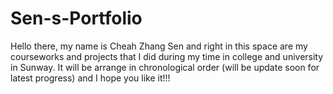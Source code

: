 # Sen-s-Portfolio
Hello there, my name is Cheah Zhang Sen and right in this space are my courseworks and projects that I did during my time in college and university in Sunway. It will be arrange in chronological order (will be update soon for latest progress) and I hope you like it!!! 
